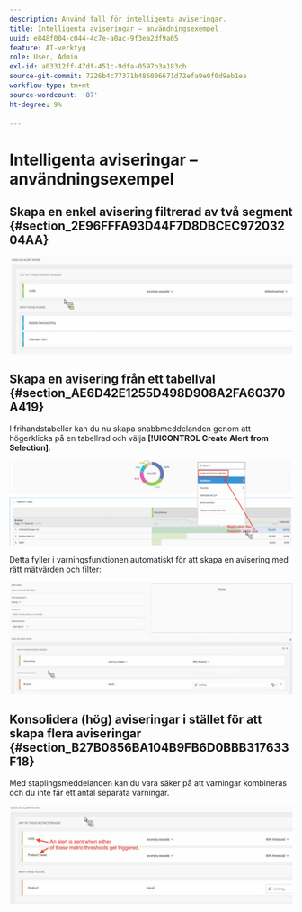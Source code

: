 ```yaml
---
description: Använd fall för intelligenta aviseringar.
title: Intelligenta aviseringar – användningsexempel
uuid: e848f004-c044-4c7e-a0ac-9f3ea2df9a05
feature: AI-verktyg
role: User, Admin
exl-id: a03312ff-47df-451c-9dfa-0597b3a183cb
source-git-commit: 7226b4c77371b486006671d72efa9e0f0d9eb1ea
workflow-type: tm+mt
source-wordcount: '87'
ht-degree: 9%

---
```


# Intelligenta aviseringar – användningsexempel

## Skapa en enkel avisering filtrerad av två segment {#section_2E96FFFA93D44F7D8DBCEC97203204AA}

<!-- 

Update screenshots for better readability.

 -->

![](assets/alerts_example1.png)

## Skapa en avisering från ett tabellval {#section_AE6D42E1255D498D908A2FA60370A419}

I frihandstabeller kan du nu skapa snabbmeddelanden genom att högerklicka på en tabellrad och välja **[!UICONTROL Create Alert from Selection]**.

![](assets/alert_selection.png)

Detta fyller i varningsfunktionen automatiskt för att skapa en avisering med rätt mätvärden och filter:

![](assets/prepopulated_alert.png)

## Konsolidera (hög) aviseringar i stället för att skapa flera aviseringar {#section_B27B0856BA104B9FB6D0BBB317633F18}

Med staplingsmeddelanden kan du vara säker på att varningar kombineras och du inte får ett antal separata varningar.

![](assets/alerts_example2.png)
